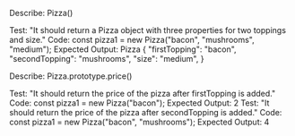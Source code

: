 Describe: Pizza()

Test: "It should return a Pizza object with three properties for two toppings and size."
Code: const pizza1 = new Pizza("bacon", "mushrooms", "medium");
Expected Output: Pizza {
    "firstTopping": "bacon",
    "secondTopping": "mushrooms",
    "size": "medium",
}

Describe: Pizza.prototype.price()

Test: "It should return the price of the pizza after firstTopping is added."
Code: const pizza1 = new Pizza("bacon");
Expected Output: 2
Test: "It should return the price of the pizza after secondTopping is added."
Code: const pizza1 = new Pizza("bacon", "mushrooms");
Expected Output: 4